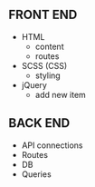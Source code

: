 ## FRONT END

- HTML
  - content
  - routes
- SCSS (CSS)
  - styling
- jQuery
  - add new item

## BACK END

- API connections
- Routes
- DB
- Queries